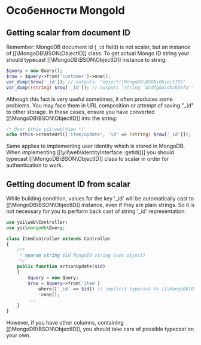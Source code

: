 Особенности MongoId
=================

## Getting scalar from document ID

Remember: MongoDB document id (`_id` field) is not scalar, but an instance of [[\MongoDB\BSON\ObjectID]] class.
To get actual Mongo ID string your should typecast [[\MongoDB\BSON\ObjectID]] instance to string:

```php
$query = new Query();
$row = $query->from('customer')->one();
var_dump($row['_id']); // outputs: "object(\MongoDB\BSON\ObjectID)"
var_dump((string) $row['_id']); // outputs "string 'acdfgdacdhcbdafa'"
```

Although this fact is very useful sometimes, it often produces some problems.
You may face them in URL composition or attempt of saving "_id" to other storage.
In these cases, ensure you have converted [[\MongoDB\BSON\ObjectID]] into the string:

```php
/* @var $this yii\web\View */
echo $this->createUrl(['item/update', 'id' => (string) $row['_id']]);
```

Same applies to implementing user identity which is stored in MongoDB. When implementing
[[\yii\web\IdentityInterface::getId()]] you should typecast [[\MongoDB\BSON\ObjectID]] class to scalar
in order for authentication to work.

## Getting document ID from scalar

While building condition, values for the key '_id' will be automatically cast to [[\MongoDB\BSON\ObjectID]]
instance, even if they are plain strings. So it is not necessary for you to perform back cast of string '_id'
representation:

```php
use yii\web\Controller;
use yii\mongodb\Query;

class ItemController extends Controller
{
    /**
     * @param string $id MongoId string (not object)
     */
    public function actionUpdate($id)
    {
        $query = new Query;
        $row = $query->from('item')
            where(['_id' => $id]) // implicit typecast to [[\MongoDB\BSON\ObjectID]]
            ->one();
        ...
    }
}
```

However, if you have other columns, containing [[\MongoDB\BSON\ObjectID]], you
should take care of possible typecast on your own.
